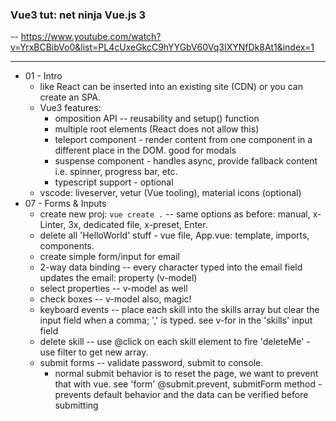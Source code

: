 ### Vue3 tut: net ninja Vue.js 3

-- https://www.youtube.com/watch?v=YrxBCBibVo0&list=PL4cUxeGkcC9hYYGbV60Vq3IXYNfDk8At1&index=1

---
- 01 - Intro
  - like React can be inserted into an existing site (CDN) or you can create an SPA.
  - Vue3 features:
    - omposition API -- reusability and setup() function
    - multiple root elements (React does not allow this)
    - teleport component - render content from one component in a different place in the DOM. good for modals
    - suspense component - handles async, provide fallback content i.e. spinner, progress bar, etc.
    - typescript support - optional
  - vscode: liveserver, vetur (Vue tooling), material icons (optional)
- 07 - Forms & Inputs
  - create new proj: `vue create .` -- same options as before: manual, x-Linter, 3x, dedicated file, x-preset, Enter.
  - delete all 'HelloWorld' stuff - vue file, App.vue: template, imports, components.
  - create simple form/input for email
  - 2-way data binding -- every character typed into the email field updates the email: property (v-model)
  - select properties -- v-model as well
  - check boxes -- v-model also, magic!
  - keyboard events -- place each skill into the skills array but clear the input field when a comma; ',' is typed. see v-for in the 'skills' input field
  - delete skill -- use @click on each skill element to fire 'deleteMe' - use filter to get new array.
  - submit forms -- validate password, submit to console.
    - normal submit behavior is to reset the page, we want to prevent that with vue. see 'form' @submit.prevent, submitForm method - prevents default behavior and the data can be verified before submitting 
